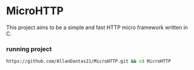 # MicroHTTP

This project aims to be a simple and fast HTTP micro framework written in C.


### running project
``` sh
https://github.com/AllanDantas21/MicroHTTP.git && cd MicroHTTP
```